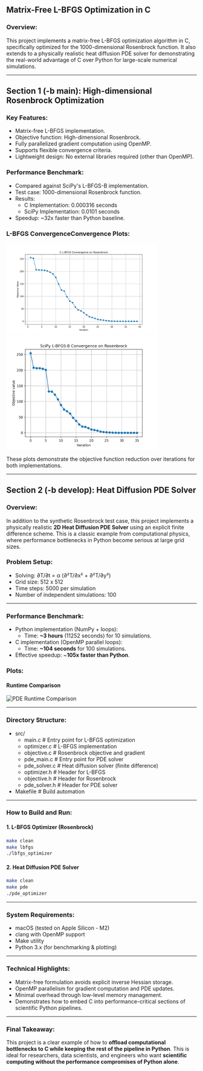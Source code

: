 ## Matrix-Free L-BFGS Optimization in C

### Overview:
This project implements a matrix-free L-BFGS optimization algorithm in C, specifically optimized for the 1000-dimensional Rosenbrock function. It also extends to a physically realistic heat diffusion PDE solver for demonstrating the real-world advantage of C over Python for large-scale numerical simulations.

---

## Section 1 (-b main): High-dimensional Rosenbrock Optimization

### Key Features:
- Matrix-free L-BFGS implementation.
- Objective function: High-dimensional Rosenbrock.
- Fully parallelized gradient computation using OpenMP. 
- Supports flexible convergence criteria.
- Lightweight design: No external libraries required (other than OpenMP).

### Performance Benchmark:
- Compared against SciPy's L-BFGS-B implementation.
- Test case: 1000-dimensional Rosenbrock function.
- Results:
    - C Implementation: 0.000316 seconds
    - SciPy Implementation: 0.0101 seconds
- Speedup: ~32x faster than Python baseline.

### L-BFGS ConvergenceConvergence Plots:
<img src="c_lbfgs_convergence.png" width="400" />     <img src="python_lbfgs_convergence.png" width="400" />

These plots demonstrate the objective function reduction over iterations for both implementations.

---

## Section 2 (-b develop): Heat Diffusion PDE Solver

### Overview:
In addition to the synthetic Rosenbrock test case, this project implements a physically realistic **2D Heat Diffusion PDE Solver** using an explicit finite difference scheme. This is a classic example from computational physics, where performance bottlenecks in Python become serious at large grid sizes.

### Problem Setup:
- Solving: ∂T/∂t = α (∂²T/∂x² + ∂²T/∂y²)
- Grid size: 512 x 512
- Time steps: 5000 per simulation
- Number of independent simulations: 100

---

### Performance Benchmark:
- Python implementation (NumPy + loops):
    - Time: **~3 hours** (11252 seconds) for 10 simulations.
- C implementation (OpenMP parallel loops):
    - Time: **~104 seconds** for 100 simulations.
- Effective speedup: ~**105x faster than Python**.

### Plots:
#### Runtime Comparison
![PDE Runtime Comparison](pde_runtime_comparison.png)

---

### Directory Structure:
- src/
    - main.c          # Entry point for L-BFGS optimization
    - optimizer.c     # L-BFGS implementation
    - objective.c     # Rosenbrock objective and gradient
    - pde_main.c      # Entry point for PDE solver
    - pde_solver.c    # Heat diffusion solver (finite difference)
    - optimizer.h     # Header for L-BFGS
    - objective.h     # Header for Rosenbrock
    - pde_solver.h    # Header for PDE solver
- Makefile            # Build automation

---

### How to Build and Run:

#### 1. L-BFGS Optimizer (Rosenbrock)
```bash
make clean
make lbfgs
./lbfgs_optimizer
```

#### 2. Heat Diffusion PDE Solver
```bash
make clean
make pde
./pde_optimizer
```

---

### System Requirements:
- macOS (tested on Apple Silicon - M2)
- clang with OpenMP support
- Make utility
- Python 3.x (for benchmarking & plotting)

---

### Technical Highlights:
- Matrix-free formulation avoids explicit inverse Hessian storage.
- OpenMP parallelism for gradient computation and PDE updates.
- Minimal overhead through low-level memory management.
- Demonstrates how to embed C into performance-critical sections of scientific Python pipelines.

---

### Final Takeaway:
This project is a clear example of how to **offload computational bottlenecks to C while keeping the rest of the pipeline in Python**. This is ideal for researchers, data scientists, and engineers who want **scientific computing without the performance compromises of Python alone**.
